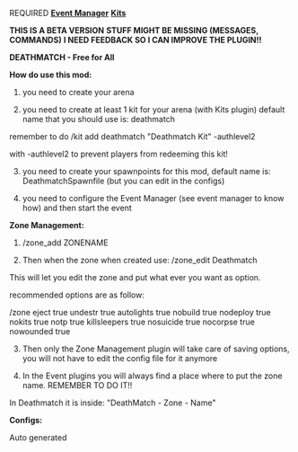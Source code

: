 REQUIRED
**[Event Manager](http://oxidemod.org/plugins/event-manager.740/)**
**[Kits](http://oxidemod.org/plugins/kits.668/)**


**THIS IS A BETA VERSION**
**STUFF MIGHT BE MISSING (MESSAGES, COMMANDS)**
**I NEED FEEDBACK SO I CAN IMPROVE THE PLUGIN!!**

**DEATHMATCH - Free for All**

**How do use this mod:**

1) you need to create your arena

2) you need to create at least 1 kit for your arena (with Kits plugin) default name that you should use is: deathmatch

remember to do /kit add deathmatch "Deathmatch Kit" -authlevel2

with -authlevel2 to prevent players from redeeming this kit!

3) you need to create your spawnpoints for this mod, default name is: DeathmatchSpawnfile (but you can edit in the configs)

4) you need to configure the Event Manager (see event manager to know how) and then start the event

**Zone Management:**

1) /zone_add ZONENAME

2) Then when the zone when created use: /zone_edit Deathmatch

This will let you edit the zone and put what ever you want as option.

recommended options are as follow:

/zone eject true undestr true autolights true nobuild true nodeploy true nokits true notp true killsleepers true nosuicide true nocorpse true nowounded true

3) Then only the Zone Management plugin will take care of saving options, you will not have to edit the config file for it anymore

4) In the Event plugins you will always find a place where to put the zone name. REMEMBER TO DO IT!!

In Deathmatch it is inside: "DeathMatch - Zone - Name"

**Configs:**

Auto generated